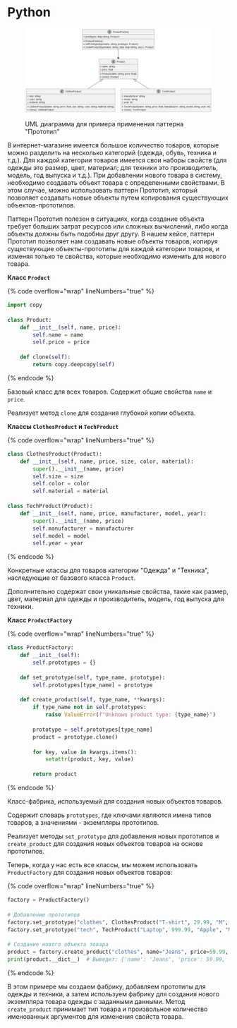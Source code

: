 # Python

<figure><img src="../../../../../.gitbook/assets/image (1) (1) (1) (1) (1) (1) (1) (1) (1) (1) (1) (1) (1) (1) (1) (1) (1) (1).png" alt=""><figcaption><p>UML диаграмма для примера применения паттерна "Прототип"</p></figcaption></figure>

В интернет-магазине имеется большое количество товаров, которые можно разделить на несколько категорий (одежда, обувь, техника и т.д.). Для каждой категории товаров имеется свои наборы свойств (для одежды это размер, цвет, материал; для техники это производитель, модель, год выпуска и т.д.). При добавлении нового товара в систему, необходимо создавать объект товара с определенными свойствами. В этом случае, можно использовать паттерн Прототип, который позволяет создавать новые объекты путем копирования существующих объектов-прототипов.

Паттерн Прототип полезен в ситуациях, когда создание объекта требует больших затрат ресурсов или сложных вычислений, либо когда объекты должны быть подобны друг другу. В нашем кейсе, паттерн Прототип позволяет нам создавать новые объекты товаров, копируя существующие объекты-прототипы для каждой категории товаров, и изменяя только те свойства, которые необходимо изменить для нового товара.

**Класс `Product`**

{% code overflow="wrap" lineNumbers="true" %}
```python
import copy

class Product:
    def __init__(self, name, price):
        self.name = name
        self.price = price

    def clone(self):
        return copy.deepcopy(self)
```
{% endcode %}

Базовый класс для всех товаров. Содержит общие свойства `name` и `price`.

Реализует метод `clone` для создания глубокой копии объекта.

**Классы `ClothesProduct` и `TechProduct`**

{% code overflow="wrap" lineNumbers="true" %}
```python
class ClothesProduct(Product):
    def __init__(self, name, price, size, color, material):
        super().__init__(name, price)
        self.size = size
        self.color = color
        self.material = material

class TechProduct(Product):
    def __init__(self, name, price, manufacturer, model, year):
        super().__init__(name, price)
        self.manufacturer = manufacturer
        self.model = model
        self.year = year
```
{% endcode %}

Конкретные классы для товаров категории "Одежда" и "Техника", наследующие от базового класса `Product`.

Дополнительно содержат свои уникальные свойства, такие как размер, цвет, материал для одежды и производитель, модель, год выпуска для техники.

**Класс `ProductFactory`**

{% code overflow="wrap" lineNumbers="true" %}
```python
class ProductFactory:
    def __init__(self):
        self.prototypes = {}

    def set_prototype(self, type_name, prototype):
        self.prototypes[type_name] = prototype

    def create_product(self, type_name, **kwargs):
        if type_name not in self.prototypes:
            raise ValueError(f"Unknown product type: {type_name}")

        prototype = self.prototypes[type_name]
        product = prototype.clone()

        for key, value in kwargs.items():
            setattr(product, key, value)

        return product
```
{% endcode %}

Класс-фабрика, используемый для создания новых объектов товаров.

Содержит словарь `prototypes`, где ключами являются имена типов товаров, а значениями - экземпляры прототипов.

Реализует методы `set_prototype` для добавления новых прототипов и `create_product` для создания новых объектов товаров на основе прототипов.

Теперь, когда у нас есть все классы, мы можем использовать `ProductFactory` для создания новых объектов товаров:

{% code overflow="wrap" lineNumbers="true" %}
```python
factory = ProductFactory()

# Добавление прототипов
factory.set_prototype("clothes", ClothesProduct("T-shirt", 29.99, "M", "Blue", "Cotton"))
factory.set_prototype("tech", TechProduct("Laptop", 999.99, "Apple", "MacBook Pro", 2020))

# Создание нового объекта товара
product = factory.create_product("clothes", name="Jeans", price=59.99, size="L", color="Blue", material="Denim")
print(product.__dict__)  # Выведет: {'name': 'Jeans', 'price': 59.99, 'size': 'L', 'color': 'Blue', 'material': 'Denim'}
```
{% endcode %}

В этом примере мы создаем фабрику, добавляем прототипы для одежды и техники, а затем используем фабрику для создания нового экземпляра товара одежды с заданными данными. Метод `create_product` принимает тип товара и произвольное количество именованных аргументов для изменения свойств товара.
